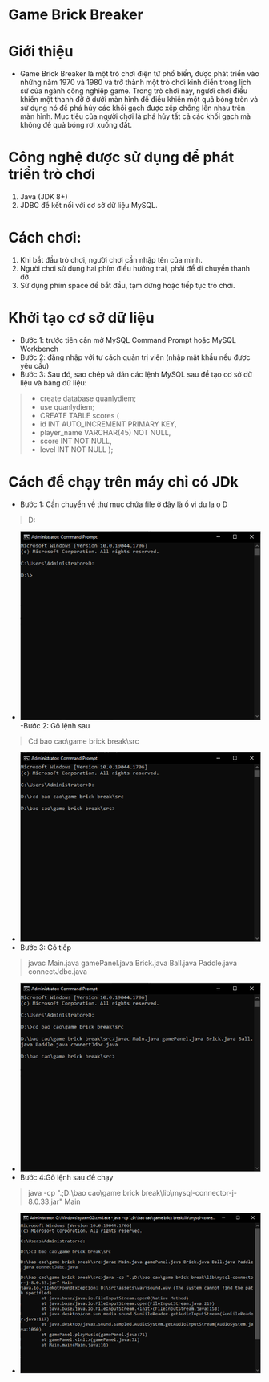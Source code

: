 ﻿# Game Brick Breaker
# Giới thiệu

- Game Brick Breaker là một trò chơi điện tử phổ biến, được phát triển vào những năm 1970 và 1980 và trở thành một trò chơi kinh điển trong lịch sử của ngành công nghiệp game. Trong trò chơi này, người chơi điều khiển một thanh đỡ ở dưới màn hình để điều khiển một quả bóng tròn và sử dụng nó để phá hủy các khối gạch được xếp chồng lên nhau trên màn hình. Mục tiêu của người chơi là phá hủy tất cả các khối gạch mà không để quả bóng rơi xuống đất.
# Công nghệ được sử dụng để phát triển trò chơi  
1. Java (JDK 8+) 
2. JDBC để kết nối với cơ sở dữ liệu MySQL.
# Cách chơi: 
1. Khi bắt đầu trò chơi, người chơi cần nhập tên của mình. 
2. Người chơi sử dụng hai phím điều hướng trái, phải để di chuyển thanh đỡ. 
3. Sử dụng phím space để bắt đầu, tạm dừng hoặc tiếp tục trò chơi.
# Khởi tạo cơ sở dữ liệu
- Bước 1: trước tiên cần mở MySQL Command Prompt hoặc MySQL Workbench
- Bước 2: đăng nhập với tư cách quản trị viên (nhập mật khẩu nếu được yêu cầu)
- Bước 3: Sau đó, sao chép và dán các lệnh MySQL sau để tạo cơ sở dữ liệu và bảng dữ liệu:
>- create database quanlydiem;
>- use quanlydiem;
>-  CREATE TABLE scores (
>- id INT AUTO_INCREMENT PRIMARY KEY,
>- player_name VARCHAR(45) NOT NULL,
>- score INT NOT NULL,
>- level INT NOT NULL
> );

# Cách để chạy trên máy chỉ có JDk

- Bước 1: Cần chuyển về thư mục chứa file
ở đây là ổ vi du la o D
> D:
- ![anh 1](src/assets/markdown/cmd1.PNG)
-Bước 2: Gõ lệnh sau
> Cd bao cao\game brick break\src
- ![anh 2](src/assets/markdown/cmd2.PNG)
- Bước 3: Gõ tiếp
>javac Main.java gamePanel.java Brick.java Ball.java Paddle.java connectJdbc.java
- ![anh 3](src/assets/markdown/cmd3.PNG)
- Bước 4:Gõ lệnh sau để chạy
> java -cp ".;D:\bao cao\game brick break\lib\mysql-connector-j-8.0.33.jar" Main

- ![anh 4](src/assets/markdown/cmd4.PNG)
